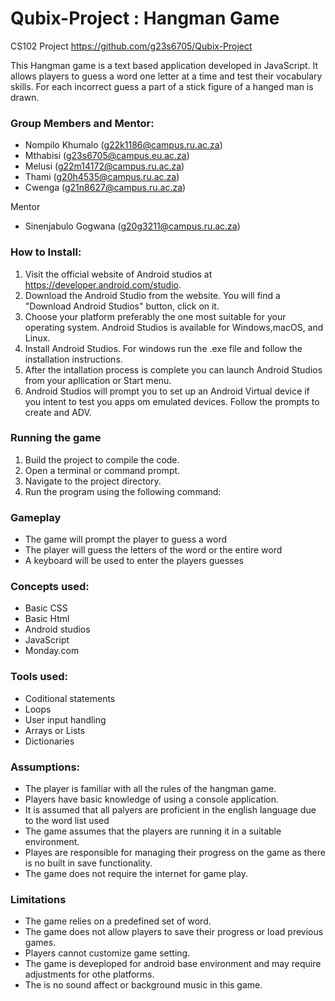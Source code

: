 # Qubix-Project : Hangman Game
CS102 Project
https://github.com/g23s6705/Qubix-Project

This Hangman game is a text based application developed in JavaScript. It allows players to guess a word one letter at a time and test their vocabulary skills. For each incorrect guess a part of a stick figure of a hanged man is drawn.

### Group Members and Mentor:
- Nompilo Khumalo (g22k1186@campus.ru.ac.za)
- Mthabisi (g23s6705@campus.eu.ac.za)
- Melusi (g22m14172@campus.ru.ac.za)
- Thami (g20h4535@campus.ru.ac.za)
- Cwenga (g21n8627@campus.ru.ac.za)

Mentor
- Sinenjabulo Gogwana (g20g3211@campus.ru.ac.za)

### How to Install:
1. Visit the official website of Android studios at https://developer.android.com/studio.
2. Download the Android Studio from the website. You will find a "Download Android Studios" button, click on it.
3. Choose your platform preferably the one most suitable for your operating system. Android Studios is available for Windows,macOS, and Linux.
4. Install Android Studios. For windows run the .exe file and follow the installation instructions.
5. After the intallation process is complete you can launch Android Studios from your apllication or Start menu.
6. Android Studios will prompt you to set up an Android Virtual device if you intent to test you apps om emulated devices. Follow the prompts to create and ADV.

### Running the game
1. Build the project to compile the code.
2. Open a terminal or command prompt.
3. Navigate to the project directory.
4. Run the program using the following command:

### Gameplay
- The game will prompt the player to guess a word
- The player will guess the letters of the word or the entire word
- A keyboard will be used to enter the players guesses
  
### Concepts used:
- Basic CSS
- Basic Html
- Android studios
- JavaScript
- Monday.com

### Tools used:
- Coditional statements
- Loops
- User input handling
- Arrays or Lists
- Dictionaries
  
### Assumptions:
- The player is familiar with all the rules of the hangman game.
- Players have basic knowledge of using a console application.
- It is assumed that all palyers are proficient in the english language due to the word list used
- The game assumes that the players are running it in a suitable environment.
- Playes are responsible for managing their progress on the game as there is no built in save functionality.
- The game does not require the internet for game play.

### Limitations
- The game relies on a predefined set of word.
- The game does not allow players to save their progress or load previous games.
- Players cannot customize game setting.
- The game is deveploped for android base environment and may require adjustments for othe platforms.
- The is no sound affect or background music in this game.


